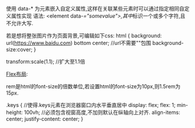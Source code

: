 ﻿使用 data-* 为元素嵌入自定义属性,这样在关联某些元素时可以通过指定相同自定义属性实现
语法: <element data-*="somevalue">,其中*标识一个或多个字符,且不允许大写.

若是想将整张图片作为页面背景,可编辑如下css:
html
{
    background: url(https://www.baidu.com) bottom center;        //url不需要""包围
    background-size:cover;
}

transform:scale(1.1);   //扩大至1.1倍

[Flex布局](http://www.ruanyifeng.com/blog/2015/07/flex-grammar.html):

rem是html的font-size的倍数单位,若设置html的font-size为10px,则1.5rem为15px.

.keys {             //使得.keys元素在浏览器窗口内水平垂直居中
    display: flex;
    flex: 1;
    min-height: 100vh;  //必须包含视窗高度,不加则默认在纵轴向上对齐.
    align-items: center;
    justify-content: center;
}